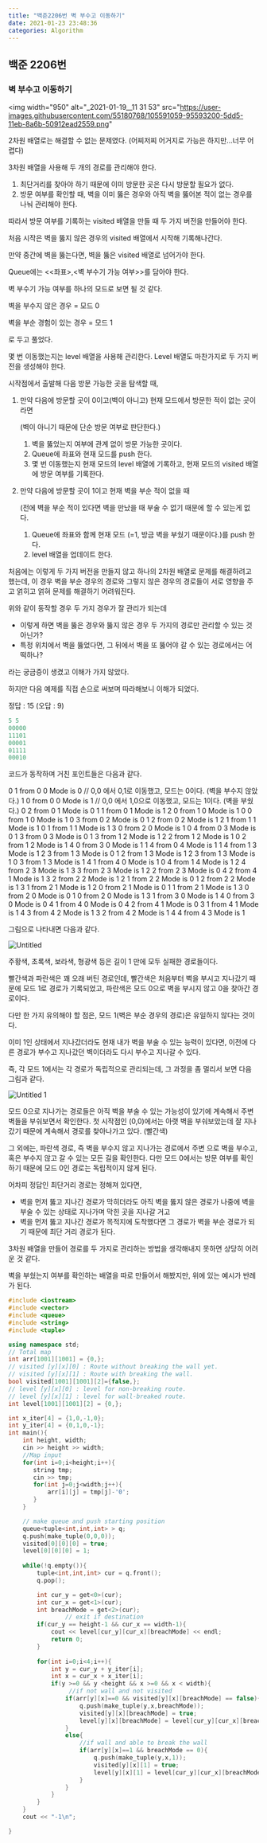 ```yaml
---
title: "백준2206번 벽 부수고 이동하기"
date: 2021-01-23 23:48:36
categories: Algorithm
---
```



## 백준 2206번

### 벽 부수고 이동하기

<img width="950" alt="_2021-01-19__11 31 53" src="https://user-images.githubusercontent.com/55180768/105591059-95593200-5dd5-11eb-8a6b-50912ead2559.png"

2차원 배열로는 해결할 수 없는 문제였다. (어찌저찌 어거지로 가능은 하지만...너무 어렵다)

3차원 배열을 사용해 두 개의 경로를 관리해야 한다. 

1. 최단거리를 찾아야 하기 때문에 이미 방문한 곳은 다시 방문할 필요가 없다. 
2. 방문 여부를 확인할 때, 벽을 이미 뚫은 경우와 아직 벽을 뚫어본 적이 없는 경우를 나눠 관리해야 한다.

따라서 방문 여부를 기록하는 visited 배열을 만들 때 두 가지 버전을 만들어야 한다. 

처음 시작은 벽을 뚫지 않은 경우의 visited 배열에서 시작해 기록해나간다. 

만약 중간에 벽을 뚫는다면, 벽을 뚫은 visited 배열로 넘어가야 한다. 

Queue에는 <<좌표>,<벽 부수기 가능 여부>>를 담아야 한다. 

벽 부수기 가능 여부를 하나의 모드로 보면 될 것 같다. 

벽을 부수지 않은 경우 = 모드 0

벽을 부순 경험이 있는 경우 = 모드 1

로 두고 풀었다. 

몇 번 이동했는지는 level 배열을 사용해 관리한다. Level 배열도 마찬가지로 두 가지 버전을 생성해야 한다. 

시작점에서 출발해 다음 방문 가능한 곳을 탐색할 때, 

1. 만약 다음에 방문할 곳이 0이고(벽이 아니고) 현재 모드에서 방문한 적이 없는 곳이라면 

    (벽이 아니기 때문에 단순 방문 여부로 판단한다.)

    1. 벽을 뚫었는지 여부에 관계 없이 방문 가능한 곳이다. 
    2. Queue에 좌표와 현재 모드를 push 한다. 
    3. 몇 번 이동했는지 현재 모드의 level 배열에 기록하고, 현재 모드의 visited 배열에 방문 여부를 기록한다. 
2. 만약 다음에 방문할 곳이 1이고 현재 벽을 부순 적이 없을 때

     (전에 벽을 부순 적이 있다면 벽을 만났을 때 부술 수 없기 때문에 할 수 있는게 없다. 

    1. Queue에 좌표와 함께 현재 모드 (=1, 방금 벽을 부쉈기 때문이다.)를 push 한다. 
    2. level 배열을 업데이트 한다. 

처음에는 이렇게 두 가지 버전을 만들지 않고 하나의 2차원 배열로 문제를 해결하려고 했는데, 이 경우 벽을 부순 경우의 경로와 그렇지 않은 경우의 경로들이 서로 영향을 주고 얽히고 얽혀 문제를 해결하기 어려워진다. 

위와 같이 동작할 경우 두 가지 경우가 잘 관리가 되는데

- 이렇게 하면 벽을 뚫은 경우와 뚫지 않은 경우 두 가지의 경로만 관리할 수 있는 것 아닌가?
- 특정 위치에서 벽을 뚫었다면, 그 뒤에서 벽을 또 뚫어야 갈 수 있는 경로에서는 어떡하나?

라는 궁금증이 생겼고 이해가 가지 않았다. 

하지만 다음 예제를 직접 손으로 써보며 따라해보니 이해가 되었다. 

정답 : 15 (오답 : 9)

```cpp
5 5
00000
11101
00001
01111
00010
```

코드가 동작하며 거친 포인트들은 다음과 같다. 

0 1 from 0 0 Mode is 0 // 0,0 에서 0,1로 이동했고, 모드는 0이다. (벽을 부수지 않았다.)
1 0 from 0 0 Mode is 1 // 0,0 에서 1,0으로 이동했고, 모드는 1이다. (벽을 부쉈다.)
0 2 from 0 1 Mode is 0
1 1 from 0 1 Mode is 1
2 0 from 1 0 Mode is 1
0 0 from 1 0 Mode is 1
0 3 from 0 2 Mode is 0
1 2 from 0 2 Mode is 1
2 1 from 1 1 Mode is 1
0 1 from 1 1 Mode is 1
3 0 from 2 0 Mode is 1
0 4 from 0 3 Mode is 0
1 3 from 0 3 Mode is 0
1 3 from 1 2 Mode is 1
2 2 from 1 2 Mode is 1
0 2 from 1 2 Mode is 1
4 0 from 3 0 Mode is 1
1 4 from 0 4 Mode is 1
1 4 from 1 3 Mode is 1
2 3 from 1 3 Mode is 0
1 2 from 1 3 Mode is 1
2 3 from 1 3 Mode is 1
0 3 from 1 3 Mode is 1
4 1 from 4 0 Mode is 1
0 4 from 1 4 Mode is 1
2 4 from 2 3 Mode is 1
3 3 from 2 3 Mode is 1
2 2 from 2 3 Mode is 0
4 2 from 4 1 Mode is 1
3 2 from 2 2 Mode is 1
2 1 from 2 2 Mode is 0
1 2 from 2 2 Mode is 1
3 1 from 2 1 Mode is 1
2 0 from 2 1 Mode is 0
1 1 from 2 1 Mode is 1
3 0 from 2 0 Mode is 0
1 0 from 2 0 Mode is 1
3 1 from 3 0 Mode is 1
4 0 from 3 0 Mode is 0
4 1 from 4 0 Mode is 0
4 2 from 4 1 Mode is 0
3 1 from 4 1 Mode is 1
4 3 from 4 2 Mode is 1
3 2 from 4 2 Mode is 1
4 4 from 4 3 Mode is 1

그림으로 나타내면 다음과 같다. 

![Untitled](https://user-images.githubusercontent.com/55180768/105591151-9b4f1300-5dd5-11eb-8191-7132f73f8d11.png)

주황색, 초록색, 보라색, 형광색 등은 길이 1 만에 모두 실패한 경로들이다. 

빨간색과 파란색은 꽤 오래 버틴 경로인데, 빨간색은 처음부터 벽을 부시고 지나갔기 때문에 모드 1로 경로가 기록되었고, 파란색은 모드 0으로 벽을 부시지 않고 0을 찾아간 경로이다. 

다만 한 가지 유의해야 할 점은, 모드 1(벽은 부순 경우의 경로)은 유일하지 않다는 것이다. 

이미 1인 상태에서 지나갔더라도 현재 내가 벽을 부술 수 있는 능력이 있다면, 이전에 다른 경로가 부수고 지나갔던 벽이더라도 다시 부수고 지나갈 수 있다. 

즉, 각 모드 1에서는 각 경로가 독립적으로 관리되는데, 그 과정을 좀 멀리서 보면 다음 그림과 같다. 

![Untitled 1](https://user-images.githubusercontent.com/55180768/105591125-99854f80-5dd5-11eb-880c-3acce8eb54da.png)

모드 0으로 지나가는 경로들은 아직 벽을 부술 수 있는 가능성이 있기에 계속해서 주변 벽들을 부숴보면서 확인한다. 첫 시작점인 (0,0)에서는 아랫 벽을 부숴보았는데 잘 지나갔기 때문에 계속해서 경로를 찾아나가고 있다. (빨간색)

그 외에는, 파란색 경로, 즉 벽을 부수지 않고 지나가는 경로에서 주변 으로 벽을 부수고, 혹은 부수지 않고 갈 수 있는 모든 길을 확인한다. 다만 모드 0에서는 방문 여부를 확인하기 때문에 모드 0인 경로는 독립적이지 않게 된다. 

어차피 정답인 최단거리 경로는 정해져 있다면, 

- 벽을 먼저 뚫고 지나간 경로가 막히더라도 아직 벽을 뚫지 않은 경로가 나중에 벽을 부술 수 있는 상태로 지나가며 막힌 곳을 지나갈 거고
- 벽을 먼저 뚫고 지나간 경로가 목적지에 도착했다면 그 경로가 벽을 부순 경로가 되기 때문에 최단 거리 경로가 된다.

3차원 배열을 만들어 경로를 두 가지로 관리하는 방법을 생각해내지 못하면 상당히 어려운 것 같다. 

벽을 부쉈는지 여부를 확인하는 배열을 따로 만들어서 해봤지만, 위에 있는 예시가 반례가 된다. 

```cpp
#include <iostream>
#include <vector>
#include <queue>
#include <string>
#include <tuple>

using namespace std;
// Total map
int arr[1001][1001] = {0,};
// visited [y][x][0] : Route without breaking the wall yet.
// visited [y][x][1] : Route with breaking the wall.
bool visited[1001][1001][2]={false,};
// level [y][x][0] : level for non-breaking route.
// level [y][x][1] : level for wall-breaked route.
int level[1001][1001][2] = {0,};

int x_iter[4] = {1,0,-1,0};
int y_iter[4] = {0,1,0,-1};
int main(){
    int height, width;
    cin >> height >> width;
    //Map input
    for(int i=0;i<height;i++){
       string tmp;
       cin >> tmp;
       for(int j=0;j<width;j++){
           arr[i][j] = tmp[j]-'0';
       } 
    }

    // make queue and push starting position
    queue<tuple<int,int,int> > q;
    q.push(make_tuple(0,0,0));
    visited[0][0][0] = true;
    level[0][0][0] = 1;
    
    while(!q.empty()){
        tuple<int,int,int> cur = q.front();
        q.pop();

        int cur_y = get<0>(cur);
        int cur_x = get<1>(cur);
        int breachMode = get<2>(cur);
				// exit if destination
        if(cur_y == height-1 && cur_x == width-1){
            cout << level[cur_y][cur_x][breachMode] << endl;
            return 0;
        }
        
        for(int i=0;i<4;i++){
            int y = cur_y + y_iter[i];
            int x = cur_x + x_iter[i];
            if(y >=0 && y <height && x >=0 && x < width){
                 //if not wall and not visited
                if(arr[y][x]==0 && visited[y][x][breachMode] == false){ 
                    q.push(make_tuple(y,x,breachMode));
                    visited[y][x][breachMode] = true;
                    level[y][x][breachMode] = level[cur_y][cur_x][breachMode] + 1;
                }
                else{
                    //if wall and able to break the wall
                    if(arr[y][x]==1 && breachMode == 0){
                        q.push(make_tuple(y,x,1));
                        visited[y][x][1] = true;
                        level[y][x][1] = level[cur_y][cur_x][breachMode] + 1;
                    }
                }
            }
        }
    }
    cout << "-1\n";

}
```
